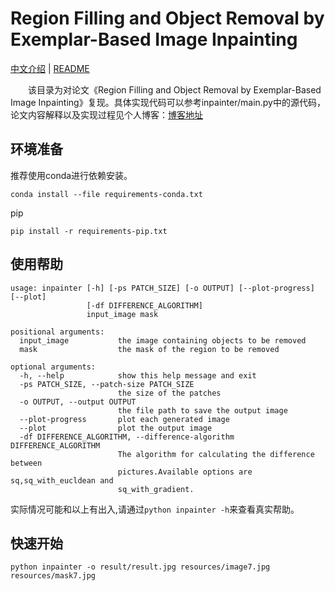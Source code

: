 # Region Filling and Object Removal by Exemplar-Based Image Inpainting

[中文介绍](README.md) | [README](README_en.md)

　　该目录为对论文《Region Filling and Object Removal by Exemplar-Based Image Inpainting》复现。具体实现代码可以参考inpainter/main.py中的源代码，论文内容解释以及实现过程见个人博客：[博客地址](https://blog.yinaoxiong.cn/2018/11/03/%E5%A4%8D%E7%8E%B0-Region-Filling-and-Object-Removal-by-Exemplar-Based-Image-Inpainting.html)

## 环境准备

推荐使用conda进行依赖安装。

```shell
conda install --file requirements-conda.txt
```

pip

```shell
pip install -r requirements-pip.txt
```

## 使用帮助

```shell
usage: inpainter [-h] [-ps PATCH_SIZE] [-o OUTPUT] [--plot-progress] [--plot]
                 [-df DIFFERENCE_ALGORITHM]
                 input_image mask

positional arguments:
  input_image           the image containing objects to be removed
  mask                  the mask of the region to be removed

optional arguments:
  -h, --help            show this help message and exit
  -ps PATCH_SIZE, --patch-size PATCH_SIZE
                        the size of the patches
  -o OUTPUT, --output OUTPUT
                        the file path to save the output image
  --plot-progress       plot each generated image
  --plot                plot the output image
  -df DIFFERENCE_ALGORITHM, --difference-algorithm DIFFERENCE_ALGORITHM
                        The algorithm for calculating the difference between
                        pictures.Available options are sq,sq_with_eucldean and
                        sq_with_gradient.
```

实际情况可能和以上有出入,请通过`python inpainter -h`来查看真实帮助。

## 快速开始

```shell
python inpainter -o result/result.jpg resources/image7.jpg resources/mask7.jpg
```
